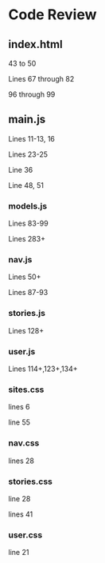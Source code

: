 # Code Review

## index.html

43 to 50
<!-- submit, fave, stories. hidden -->
Lines 67 through 82
<!-- hidden submit form -->
96 through 99
<!-- list of stories favorited by user -->

## main.js

Lines 11-13, 16
<!-- var fav-stories, my stories, stories-cont -->
Lines 23-25
<!-- var submit form, submit story -->
Line 36
<!-- var user profile -->
Line 48, 51
<!-- added two variables to array -->
### models.js

Lines 83-99
<!-- addStory -->
Lines 283+
<!-- addFav, remFav, -->
### nav.js

Lines 50+
<!-- navSubmitStory -->
Lines 87-93
<!-- navProfileClick -->
### stories.js

Lines 128+
<!-- deleteStory, SubmitnewStory, putUserStoriesonPage, putFavoritesListOnPage -->

### user.js

Lines 114+,123+,134+
<!-- updateUIOnUserLogin -->
<!-- generateUserProfile -->

### sites.css

lines 6
<!-- body -->
line 55
<!-- stories container -->

### nav.css

lines 28
<!-- main nav links -->

### stories.css

line 28
<!-- fav stories, my stories -->
lines 41
<!-- star, trash -->

### user.css

line 21
<!-- users -->
